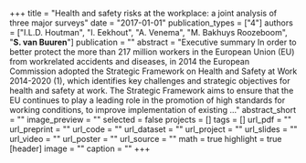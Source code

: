 +++
title = "Health and safety risks at the workplace: a joint analysis of three major surveys"
date = "2017-01-01"
publication_types = ["4"]
authors = ["I.L.D. Houtman", "I. Eekhout", "A. Venema", "M. Bakhuys Roozeboom", "**S. van Buuren**"]
publication = ""
abstract = "Executive summary In order to better protect the more than 217 million workers in the European Union (EU) from workrelated accidents and diseases, in 2014 the European Commission adopted the Strategic Framework on Health and Safety at Work 2014-2020 (1), which identifies key challenges and strategic objectives for health and safety at work. The Strategic Framework aims to ensure that the EU continues to play a leading role in the promotion of high standards for working conditions, to improve implementation of existing …"
abstract_short = ""
image_preview = ""
selected = false
projects = []
tags = []
url_pdf = ""
url_preprint = ""
url_code = ""
url_dataset = ""
url_project = ""
url_slides = ""
url_video = ""
url_poster = ""
url_source = ""
math = true
highlight = true
[header]
image = ""
caption = ""
+++
